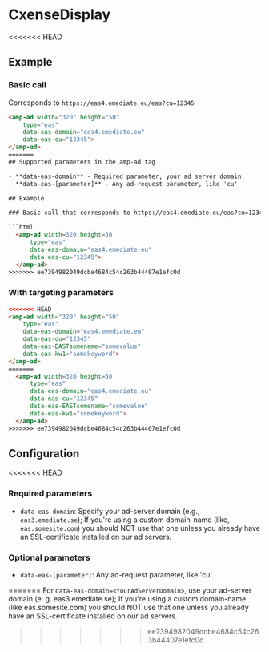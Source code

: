 <!---
Copyright 2017 The AMP HTML Authors. All Rights Reserved.

Licensed under the Apache License, Version 2.0 (the "License");
you may not use this file except in compliance with the License.
You may obtain a copy of the License at

      http://www.apache.org/licenses/LICENSE-2.0

Unless required by applicable law or agreed to in writing, software
distributed under the License is distributed on an "AS-IS" BASIS,
WITHOUT WARRANTIES OR CONDITIONS OF ANY KIND, either express or implied.
See the License for the specific language governing permissions and
limitations under the License.
-->

# CxenseDisplay

<<<<<<< HEAD
## Example

### Basic call

Corresponds to `https://eas4.emediate.eu/eas?cu=12345`

```html
<amp-ad width="320" height="50"
    type="eas"
    data-eas-domain="eas4.emediate.eu"
    data-eas-cu="12345">
</amp-ad>
=======
## Supported parameters in the amp-ad tag

- **data-eas-domain** - Required parameter, your ad server domain
- **data-eas-[parameter]** - Any ad-request parameter, like 'cu'

## Example

### Basic call that corresponds to https://eas4.emediate.eu/eas?cu=12345

```html
  <amp-ad width=320 height=50
      type="eas"
      data-eas-domain="eas4.emediate.eu"
      data-eas-cu="12345">
  </amp-ad>
>>>>>>> ee7394982049dcbe4684c54c263b44407e1efc0d
```

### With targeting parameters

```html
<<<<<<< HEAD
<amp-ad width="320" height="50"
    type="eas"
    data-eas-domain="eas4.emediate.eu"
    data-eas-cu="12345"
    data-eas-EASTsomename="somevalue"
    data-eas-kw1="somekeyword">
</amp-ad>
=======
  <amp-ad width=320 height=50
      type="eas"
      data-eas-domain="eas4.emediate.eu"
      data-eas-cu="12345"
      data-eas-EASTsomename="somevalue"
      data-eas-kw1="somekeyword">
  </amp-ad>
>>>>>>> ee7394982049dcbe4684c54c263b44407e1efc0d
```

## Configuration

<<<<<<< HEAD
### Required parameters

- `data-eas-domain`: Specify your ad-server domain (e.g., `eas3.emediate.se`); If you're using a custom domain-name (like, `eas.somesite.com`) you should NOT use that one unless you already have an SSL-certificate installed on our ad servers.

### Optional parameters

- `data-eas-[parameter]`: Any ad-request parameter, like 'cu'.






=======
For `data-eas-domain=<YourAdServerDomain>`, use your ad-server domain (e. g. eas3.emediate.se); If you're using a custom domain-name (like eas.somesite.com) you should NOT use that one unless you already have an SSL-certificate installed on our ad servers.
>>>>>>> ee7394982049dcbe4684c54c263b44407e1efc0d
